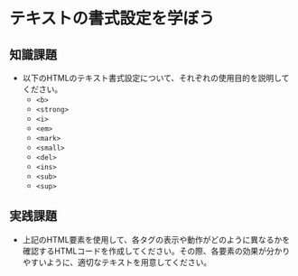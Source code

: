 # テキストの書式設定を学ぼう

## 知識課題

- 以下のHTMLのテキスト書式設定について、それぞれの使用目的を説明してください。
  - `<b>`
  - `<strong>`
  - `<i>`
  - `<em>`
  - `<mark>`
  - `<small>`
  - `<del>`
  - `<ins>`
  - `<sub>`
  - `<sup>`

## 実践課題

- 上記のHTML要素を使用して、各タグの表示や動作がどのように異なるかを確認するHTMLコードを作成してください。その際、各要素の効果が分かりやすいように、適切なテキストを用意してください。
